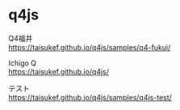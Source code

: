 # q4js  

Q4福井  
https://taisukef.github.io/q4js/samples/q4-fukui/  

Ichigo Q  
https://taisukef.github.io/q4js/  

テスト  
https://taisukef.github.io/q4js/samples/q4js-test/  
